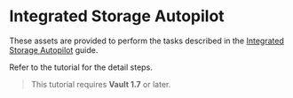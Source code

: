 # Integrated Storage Autopilot

These assets are provided to perform the tasks described in the [Integrated Storage Autopilot](https://learn.hashicorp.com/tutorials/vault/raft-autopilot) guide.

Refer to the tutorial for the detail steps.

> This tutorial requires **Vault 1.7** or later.
